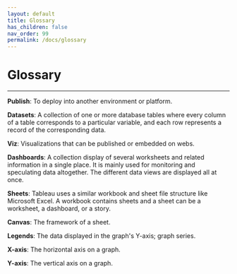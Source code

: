 ```yaml
---
layout: default
title: Glossary
has_children: false
nav_order: 99
permalink: /docs/glossary
---
```


# Glossary

---

**Publish**: To deploy into another environment or platform.

**Datasets**: A collection of one or more database tables where every column of a table corresponds to a particular variable, and each row represents a record of the corresponding data.

**Viz**: Visualizations that can be published or embedded on webs. 

**Dashboards**: A collection display of several worksheets and related information in a single place. It is mainly used for monitoring and speculating data altogether. The different data views are displayed all at once.

**Sheets**: Tableau uses a similar workbook and sheet file structure like Microsoft Excel. A workbook contains sheets and a sheet can be a worksheet, a dashboard, or a story.

**Canvas**: The framework of a sheet.

**Legends**: The data displayed in the graph's Y-axis; graph series.

**X-axis**: The horizontal axis on a graph.

**Y-axis**: The vertical axis on a graph.
